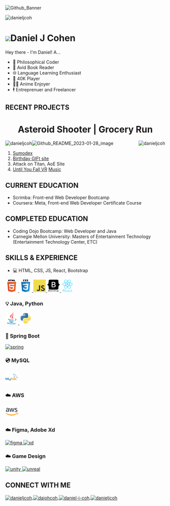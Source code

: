 ![Github_Banner](https://user-images.githubusercontent.com/37455228/136441942-eb62cf27-79f4-457b-ba2e-35d8c9587947.jpg) 
<!--Site View Counter-->
<p align="left"> <img src="https://komarev.com/ghpvc/?username=danieljcoh&label=Profile%20views&color=0e75b6&style=flat" alt="danieljcoh" /> </p>

<!--GIF-->
# <img src="https://user-images.githubusercontent.com/37455228/215283842-f50853d0-3433-4f17-a44d-cd40ca479b07.gif" width="70">Daniel J Cohen

Hey there - I'm Daniel! A...
* 📙 Philosophical Coder
* 📖 Avid Book Reader
* 🌐 Language Learning Enthusiast
* 🎲 40K Player
* 🐲🏀 Anime Enjoyer
* 🕴️ Entreprenuer and Freelancer

<!--RECENT PROJECTS-->
## RECENT PROJECTS

<h1 align="center">Asteroid Shooter | Grocery Run</h1>

<img align="left" src="https://media.giphy.com/media/v1.Y2lkPTc5MGI3NjExOTNhYTkwMzA4MTUyNmFiMWRlMzMyY2Q5NzkyNTFmMTI3OGJiYjZkNSZjdD1n/PiGHy2tEjscqOr2A1w/giphy.gif" alt="danieljcoh" /> </p>
<img align="right" src="https://media.giphy.com/media/UKiuAIMV7Kopr2RfxP/giphy.gif" alt="danieljcoh" /> </p>

![Github_README_2023-01-28_image](https://user-images.githubusercontent.com/37455228/215282926-6affc014-f74e-452d-900a-cf776b2614ac.jpeg)

1. [Sumodex](http://3.131.99.116/wrestler/1)
3. [Birthday GIFt site](https://danieljcoh.github.io/scrimba-birthdayGIFt/)
4. Attack on Titan, AoE Site
5. [Until You Fall VR](https://untilyoufall.schellgames.com) [Music](https://www.youtube.com/playlist?list=PLINVNan6DCzrkN1XMp4iTJpCDVpLmRVOl)

## CURRENT EDUCATION
* Scrimba: Front-end Web Developer Bootcamp
* Coursera: Meta, Front-end Web Developer Certificate Course

## COMPLETED EDUCATION
* Coding Dojo Bootcamp: Web Developer and Java
* Carnegie Mellon University: Masters of Entertainment Technology (Entertainment Technology Center, ETC)

## SKILLS & EXPERIENCE
* 💻 HTML, CSS, JS, React, Bootstrap
<p align="left"> 

<a href="https://www.w3.org/html/" target="_blank" rel="noreferrer"> 
<img src="https://raw.githubusercontent.com/devicons/devicon/master/icons/html5/html5-original-wordmark.svg" alt="html5" width="40" height="40"/> 
</a> 

<a href="https://www.w3schools.com/css/" target="_blank" rel="noreferrer"> 
<img src="https://raw.githubusercontent.com/devicons/devicon/master/icons/css3/css3-original-wordmark.svg" alt="css3" width="40" height="40"/> 
</a> 
  
<a href="https://developer.mozilla.org/en-US/docs/Web/JavaScript" target="_blank" rel="noreferrer"> 
<img src="https://raw.githubusercontent.com/devicons/devicon/master/icons/javascript/javascript-original.svg" alt="javascript" width="40" height="40"/> </a> 

<a href="https://getbootstrap.com" target="_blank" rel="noreferrer"> 
<img src="https://raw.githubusercontent.com/devicons/devicon/master/icons/bootstrap/bootstrap-plain-wordmark.svg" alt="bootstrap" width="40" height="40"/> </a> 
  
<a href="https://reactjs.org/" target="_blank" rel="noreferrer"> 
<img src="https://raw.githubusercontent.com/devicons/devicon/master/icons/react/react-original-wordmark.svg" alt="react" width="40" height="40"/> 
</a> 

</p>

### 💡 Java, Python
<p align="left"> 
<!--Java-->
<a href="https://www.java.com" target="_blank" rel="noreferrer"> 
<img src="https://raw.githubusercontent.com/devicons/devicon/master/icons/java/java-original.svg" alt="java" width="40" height="40"/> 
</a>
<!--Python-->
<a href="https://www.python.org" target="_blank" rel="noreferrer"> 
<img src="https://raw.githubusercontent.com/devicons/devicon/master/icons/python/python-original.svg" alt="python" width="40" height="40"/> 
</a> 

</p>

### 🔮 Spring Boot
<p align="left"> 
<!--Spring-->
<a href="https://spring.io/" target="_blank" rel="noreferrer"> 
<img src="https://www.vectorlogo.zone/logos/springio/springio-icon.svg" alt="spring" width="40" height="40"/> 
</a> 

</p>

### 💿 MySQL
<p align="left"> 
<!--MySQL-->
<a href="https://www.mysql.com/" target="_blank" rel="noreferrer"> 
<img src="https://raw.githubusercontent.com/devicons/devicon/master/icons/mysql/mysql-original-wordmark.svg" alt="mysql" width="40" height="40"/> 
</a> 

</p>

### ☁️ AWS
<p align="left"> 
<!--AWS-->
<a href="https://aws.amazon.com" target="_blank" rel="noreferrer"> 
<img src="https://raw.githubusercontent.com/devicons/devicon/master/icons/amazonwebservices/amazonwebservices-original-wordmark.svg" alt="aws" width="40" height="40"/> 
</a> 
  
</p>

### ☁️ Figma, Adobe Xd
<p align="left"> 
<!--Figma-->
<a href="https://www.figma.com/" target="_blank" rel="noreferrer"> 
<img src="https://www.vectorlogo.zone/logos/figma/figma-icon.svg" alt="figma" width="40" height="40"/> 
</a> 
<!--Adobe XD-->  
<a href="https://www.adobe.com/products/xd.html" target="_blank" rel="noreferrer"> <img src="https://cdn.worldvectorlogo.com/logos/adobe-xd.svg" alt="xd" width="40" height="40"/> 
</a> 

</p>

### ☁️ Game Design
<p align="left"> 
  
<!--Unity-->  
<a href="https://unity.com/" target="_blank" rel="noreferrer"> 
<img src="https://www.vectorlogo.zone/logos/unity3d/unity3d-icon.svg" alt="unity" width="40" height="40"/> 
</a> 
<!--Unreal Engine-->  
<a href="https://unrealengine.com/" target="_blank" rel="noreferrer"> 
<img src="https://raw.githubusercontent.com/kenangundogan/fontisto/036b7eca71aab1bef8e6a0518f7329f13ed62f6b/icons/svg/brand/unreal-engine.svg" alt="unreal" width="40" height="40"/> 
</a> 

</p>

## CONNECT WITH ME
<!--SOCIAL MEDIA-->
<p align="left">
  
<a href="https://codepen.io/danieljcoh" target="blank">
<img align="center" src="https://raw.githubusercontent.com/rahuldkjain/github-profile-readme-generator/master/src/images/icons/Social/codepen.svg" alt="danieljcoh" height="30" width="40" />
</a>
  
<a href="https://twitter.com/dajohcoh" target="blank">
<img align="center" src="https://raw.githubusercontent.com/rahuldkjain/github-profile-readme-generator/master/src/images/icons/Social/twitter.svg" alt="dajohcoh" height="30" width="40" />
</a>
  
<a href="https://linkedin.com/in/daniel-j-coh" target="blank">
<img align="center" src="https://raw.githubusercontent.com/rahuldkjain/github-profile-readme-generator/master/src/images/icons/Social/linked-in-alt.svg" alt="daniel-j-coh" height="30" width="40" />
</a>
  
<a href="https://www.leetcode.com/danieljcoh" target="blank">
<img align="center" src="https://raw.githubusercontent.com/rahuldkjain/github-profile-readme-generator/master/src/images/icons/Social/leet-code.svg" alt="danieljcoh" height="30" width="40" />
</a>
 
</p>

  

  


<!--
**danieljcoh/danieljcoh** is a ✨ _special_ ✨ repository because its `README.md` (this file) appears on your GitHub profile.

Here are some ideas to get you started:

- 🔭 I’m currently working on ...
- 🌱 I’m currently learning ...
- 👯 I’m looking to collaborate on ...
- 🤔 I’m looking for help with ...
- 💬 Ask me about ...
- 📫 How to reach me: ...
- 😄 Pronouns: ...
- ⚡ Fun fact: ...
-->
